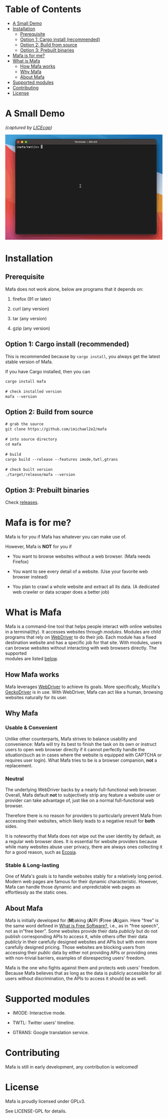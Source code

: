
# Table of Contents

-   [A Small Demo](#org61ec11a)
-   [Installation](#org0da5bfd)
    -   [Prerequisite](#org62b51bf)
    -   [Option 1: Cargo install (recommended)](#org6b701ca)
    -   [Option 2: Build from source](#orgc9548d2)
    -   [Option 3: Prebuilt binaries](#orgd373550)
-   [Mafa is for me?](#org8602937)
-   [What is Mafa](#orgcb553e1)
    -   [How Mafa works](#org256e25b)
    -   [Why Mafa](#org65b1f5b)
    -   [About Mafa](#org80183fa)
-   [Supported modules ](#org51a98ac)
-   [Contributing](#org58deb4d)
-   [License](#org885ce3b)



<a id="org61ec11a"></a>

# A Small Demo

*(captured by [LICEcap](https://www.cockos.com/licecap/))*

<img src="demo.gif" alt="demo" width="500px"/>


<a id="org0da5bfd"></a>

# Installation


<a id="org62b51bf"></a>

## Prerequisite

Mafa does not work alone, below are programs that it
depends on:

1.  firefox (91 or later)

2.  curl (any version)

3.  tar (any version)

4.  gzip (any version)


<a id="org6b701ca"></a>

## Option 1: Cargo install (recommended)

This is recommended because by `cargo install`, you always get the
latest stable version of Mafa.

If you have Cargo installed, then you can

    cargo install mafa
    
    # check installed version
    mafa --version


<a id="orgc9548d2"></a>

## Option 2: Build from source

    # grab the source
    git clone https://github.com/imichael2e2/mafa
    
    # into source directory
    cd mafa
    
    # build
    cargo build --release --features imode,twtl,gtrans
    
    # check built version
    ./target/release/mafa --version


<a id="orgd373550"></a>

## Option 3: Prebuilt binaries

Check [releases](https://github.com/imichael2e2/mafa/releases).


<a id="org8602937"></a>

# Mafa is for me?

Mafa is for you if Mafa has whatever you can make use of.

However, Mafa is **NOT** for you if

-   You want to browse websites without a web browser. (Mafa needs
    Firefox)

-   You want to see every detail of a website. (Use your favorite web 
    browser instead)

-   You plan to crawl a whole website and extract all its
    data. (A dedicated web crawler or data scraper does a better job)


<a id="orgcb553e1"></a>

# What is Mafa

Mafa is a command-line tool that helps people interact with online
websites in a terminal(tty). It accesses websites through
*modules*. Modules are child programs that rely on [WebDriver](https://www.w3.org/TR/webdriver) to do
their job. Each module has a fixed destination website and has a
specific job for that site. With modules, users can browse websites
without interacting with web browsers directly. The supported  
modules are listed [below](#org08877ce).  


<a id="org256e25b"></a>

## How Mafa works

Mafa leverages [WebDriver](https://www.w3.org/TR/webdriver) to achieve its goals. More specifically,
Mozilla's [GeckoDriver](https://github.com/mozilla/geckodriver) is in use. With WebDriver, Mafa
can act like a human, browsing websites naturally for its user. 


<a id="org65b1f5b"></a>

## Why Mafa


### Usable & Convenient

Unlike other counterparts, Mafa strives to balance usability and
convenience: Mafa will try its best to finish the task on its own or
instruct users to open web browser directly if it cannot
perfectly handle the situation(such as in cases where the website
is equipped with CAPTCHA or requires user login). What Mafa tries to
be is a browser companion, **not** a replacement.


### Neutral

The underlying WebDriver backs by a nearly full-functional web
browser. Overall, Mafa default **not** to subjectively strip any feature
a website user or provider can take advantage of, just like on a
normal full-functional web browser.

Therefore there is no reason for providers to particularly prevent
Mafa from accessing their websites, which likely leads to a negative
result for **both** sides. 

It is noteworthy that Mafa does not wipe out the user identity by
default, as a regular web browser does. It is essential for website
providers because while many websites abuse user privacy, there are
always ones collecting it for a good reason, such as [Ecosia](https://www.ecosia.org).


### Stable & Long-lasting

One of Mafa's goals is to handle websites stably for a relatively long
period. Modern web pages are famous for their dynamic characteristic.
However, Mafa can handle those dynamic and unpredictable
web pages as effortlessly as the static ones. 


<a id="org80183fa"></a>

## About Mafa

Mafa is initially developed for (**M**)aking (**A**)PI (**F**)ree
(**A**)gain. Here "free" is the same word defined in
[What is Free Software?](https://www.gnu.org/philosophy/free-sw.en.html), i.e., as in "free speech", not as in"free
beer". Some websites provide their data *publicly* but do not
publish corresponding APIs to access it, while others offer their data
*publicly* in their carefully designed websites and APIs but with even
more carefully designed pricing. Those websites are blocking users
from accessing their *public* data by either not providing APIs or
providing ones with non-trivial barriers, examples of disrespecting
users' freedom.

Mafa is the one who fights against them and protects web users'
freedom. Because Mafa believes that as long as the data is publicly
accessible for all users without discrimination, the APIs to access it
should be as well. 


<a id="org51a98ac"></a>

# Supported modules <a id="org08877ce"></a>

-   IMODE: Interactive mode.

-   TWTL: Twitter users' timeline.

-   GTRANS: Google translation service.


<a id="org58deb4d"></a>

# Contributing

Mafa is still in early development, any contribution is welcomed!


<a id="org885ce3b"></a>

# License

Mafa is proudly licensed under GPLv3.

See LICENSE-GPL for details.

